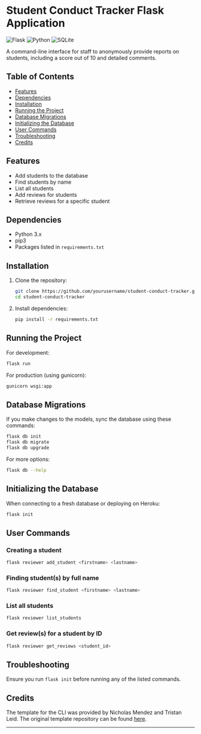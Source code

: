 # Student Conduct Tracker Flask Application

![Flask](https://img.shields.io/badge/Flask-000000?style=for-the-badge&logo=flask&logoColor=white)
![Python](https://img.shields.io/badge/Python-3776AB?style=for-the-badge&logo=python&logoColor=white)
![SQLite](https://img.shields.io/badge/SQLite-07405E?style=for-the-badge&logo=sqlite&logoColor=white)

A command-line interface for staff to anonymously provide reports on students, including a score out of 10 and detailed comments.

## Table of Contents
- [Features](#features)
- [Dependencies](#dependencies)
- [Installation](#installation)
- [Running the Project](#running-the-project)
- [Database Migrations](#database-migrations)
- [Initializing the Database](#initializing-the-database)
- [User Commands](#user-commands)
- [Troubleshooting](#troubleshooting)
- [Credits](#credits)

## Features
- Add students to the database
- Find students by name
- List all students
- Add reviews for students
- Retrieve reviews for a specific student

## Dependencies
- Python 3.x
- pip3
- Packages listed in `requirements.txt`

## Installation

1. Clone the repository:
   ```bash
   git clone https://github.com/yourusername/student-conduct-tracker.git
   cd student-conduct-tracker
   ```

2. Install dependencies:
   ```bash
   pip install -r requirements.txt
   ```

## Running the Project

For development:
```bash
flask run
```

For production (using gunicorn):
```bash
gunicorn wsgi:app
```

## Database Migrations

If you make changes to the models, sync the database using these commands:

```bash
flask db init
flask db migrate
flask db upgrade
```

For more options:
```bash
flask db --help
```

## Initializing the Database

When connecting to a fresh database or deploying on Heroku:

```bash
flask init
```

## User Commands

### Creating a student
```bash
flask reviewer add_student <firstname> <lastname>
```

### Finding student(s) by full name
```bash
flask reviewer find_student <firstname> <lastname>
```

### List all students
```bash
flask reviewer list_students
```

### Get review(s) for a student by ID
```bash
flask reviewer get_reviews <student_id>
```

## Troubleshooting

Ensure you run `flask init` before running any of the listed commands.

## Credits

The template for the CLI was provided by Nicholas Mendez and Tristan Leid. The original template repository can be found [here](https://github.com/uwidcit/flaskmvc).

---

